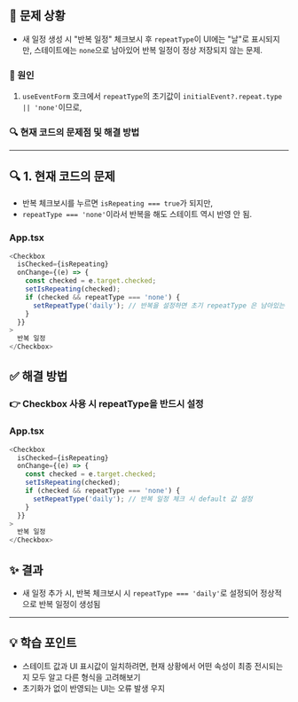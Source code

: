 ## 🚨 문제 상황<br>  
* 새 일정 생성 시 "반복 일정" 체크보시 후 `repeatType`이 UI에는 "날"로 표시되지만, 스테이트에는 `none`으로 남아있어 반복 일정이 정상 저장되지 않는 문제.  
### **🔧 원인**<br>  
1. `useEventForm` 호크에서 `repeatType`의 초기값이 `initialEvent?.repeat.type || 'none'`이므로,  
### **🔍 현재 코드의 문제점 및 해결 방법**<br>  
---  
## **🔍 1. 현재 코드의 문제**<br>  
* 반복 체크보시를 누르면 `isRepeating === true`가 되지만,  
* `repeatType === 'none'`이라서 반복을 해도 스테이트 역시 반영 안 됨.  
### **App.tsx**<br>  
```typescript  
<Checkbox
  isChecked={isRepeating}
  onChange={(e) => {
    const checked = e.target.checked;
    setIsRepeating(checked);
    if (checked && repeatType === 'none') {
      setRepeatType('daily'); // 반복을 설정하면 초기 repeatType 은 남아있는 경우가 많음.
    }
  }}
>
  반복 일정
</Checkbox>  
```  
## **✅ 해결 방법**<br>  
### 👉 Checkbox 사용 시 repeatType을 반드시 설정<br>  
### **App.tsx**<br>  
```typescript  
<Checkbox
  isChecked={isRepeating}
  onChange={(e) => {
    const checked = e.target.checked;
    setIsRepeating(checked);
    if (checked && repeatType === 'none') {
      setRepeatType('daily'); // 반복 일정 체크 시 default 값 설정
    }
  }}
>
  반복 일정
</Checkbox>  
```  
## ✨ **결과**<br>  
* 새 일정 추가 시, 반복 체크보시 시 `repeatType === 'daily'`로 설정되어 정상적으로 반복 일정이 생성됨  
---  
## 💡 **학습 포인트**<br>  
* 스테이트 값과 UI 표시값이 일치하려면, 현재 상황에서 어떤 속성이 최종 전시되는지 모두 알고 다른 형식을 고려해보기  
* 초기화가 없이 반영되는 UI는 오류 발생 우지  
